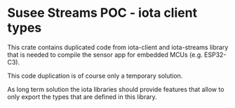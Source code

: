 # Susee Streams POC - iota client types
This crate contains duplicated code from iota-client and iota-streams library that is needed to compile the sensor app for
embedded MCUs (e.g. ESP32-C3).

This code duplication is of course only a temporary solution.

As long term solution the iota libraries should provide features that allow to only export
the types that are defined in this library.  